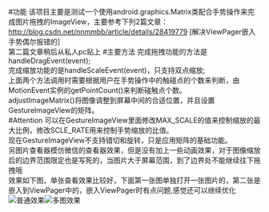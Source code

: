 #功能
该项目主要是测试一个使用android.graphics.Matrix类配合手势操作来完成图片拖拽的ImageView，主要参考下列2篇文章：  
<http://blog.csdn.net/nnmmbb/article/details/28419779> [解决ViewPager嵌入手势偶尔报错的]  
第二篇文章稍后从私人pc贴上
#主要方法
完成拖拽功能的方法是handleDragEvent(event);  
完成缩放功能的是handleScaleEvent(event)，只支持双点缩放;  
上面两个方法调用时需要根据用户在手势操作中的触碰点的个数来判断，由MotionEvent实例的getPointCount()来判断碰触点个数。  
adjustImageMatrix()将图像调整到屏幕中间的合适位置，并且设置GestureImageView的矩阵。  
#Attention
可以在GestureImageView里面修改MAX_SCALE的值来控制缩放的最大比例，修改SCLE_RATE用来控制手势缩放的比值。  
现在GestureImageView不支持错切和旋转，只是应用矩阵的基础功能。    
另图片查看器模仿微信的查看器效果，但是没有加上一些动画效果，对于图像缩放后的边界范围限定也是写死的，当图片大于屏幕范围，到了边界处不能继续往下拖拽哦  
效果如下图，单张查看效果比较好，下面第一张图单独打开一张图片的，第二张是嵌入到ViewPager中的，嵌入ViewPager时有点问题,感觉还可以继续优化  
![普通效果](https://github.com/Bottlezn/TestTouch/blob/master/app/src/main/res/drawable/single.gif)![多图效果](https://github.com/Bottlezn/TestTouch/blob/master/app/src/main/res/drawable/multiply.gif)
